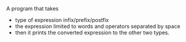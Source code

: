 A program that takes

- type of expression infix/prefix/postfix
- the expression limited to words and operators separated by space
- then it prints the converted expression to the other two types.